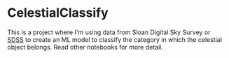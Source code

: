 # CelestialClassify

This is a project where I'm using data from Sloan Digital Sky Survey or [SDSS](https://www.sdss.org/) to create an ML model to classify the category in which the celestial object belongs. Read other notebooks for more detail.
